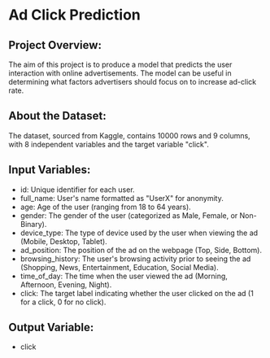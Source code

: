 # Ad Click Prediction
## Project Overview:
The aim of this project is to produce a model that predicts the user interaction with online advertisements. The model can be useful in determining what factors advertisers should focus on to increase ad-click rate.
## About the Dataset:
The dataset, sourced from Kaggle, contains 10000 rows and 9 columns, with 8 independent variables and the target variable "click".
## Input Variables:
- id: Unique identifier for each user.
- full_name: User's name formatted as "UserX" for anonymity.
- age: Age of the user (ranging from 18 to 64 years).
- gender: The gender of the user (categorized as Male, Female, or Non-Binary).
- device_type: The type of device used by the user when viewing the ad (Mobile, Desktop, Tablet).
- ad_position: The position of the ad on the webpage (Top, Side, Bottom).
- browsing_history: The user's browsing activity prior to seeing the ad (Shopping, News, Entertainment, Education, Social Media).
- time_of_day: The time when the user viewed the ad (Morning, Afternoon, Evening, Night).
- click: The target label indicating whether the user clicked on the ad (1 for a click, 0 for no click).
## Output Variable:
- click
